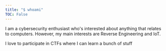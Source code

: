 ```yaml
---
title: "$ whoami"
TOC: False
---
```


I am a cybersecurity enthusiast who's interested about anything that relates to computers. However, my main interests are Reverse Engineering and IoT.

I love to participate in CTFs where I can learn a bunch of stuff 
